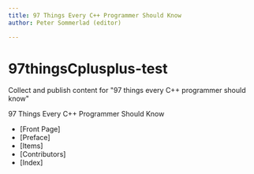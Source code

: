 ```yaml
---
title: 97 Things Every C++ Programmer Should Know
author: Peter Sommerlad (editor)

---
```


# 97thingsCplusplus-test
Collect and publish content for "97 things every C++ programmer should know"



97 Things Every C++ Programmer Should Know

* [Front Page]
* [Preface]
* [Items]
* [Contributors]
* [Index]

